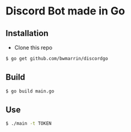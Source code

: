 # Discord Bot made in Go

## Installation

- Clone this repo
```sh
$ go get github.com/bwmarrin/discordgo
```

## Build

```sh
$ go build main.go
```

## Use 

```sh
$ ./main -t TOKEN
```
